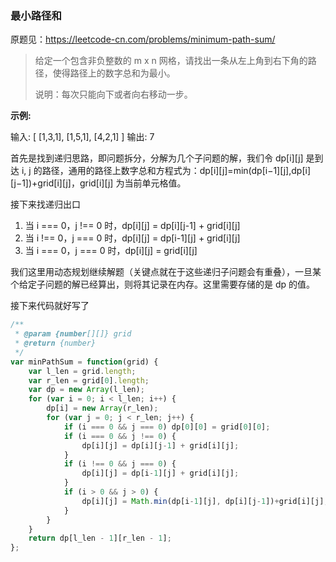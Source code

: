 ### 最小路径和

原题见：https://leetcode-cn.com/problems/minimum-path-sum/

> 给定一个包含非负整数的 m x n 网格，请找出一条从左上角到右下角的路径，使得路径上的数字总和为最小。
>
> 说明：每次只能向下或者向右移动一步。

**示例:**

输入:
[
  [1,3,1],
  [1,5,1],
  [4,2,1]
]
输出: 7

首先是找到递归思路，即问题拆分，分解为几个子问题的解，我们令 dp[i][j] 是到达 i, j 的路径，通用的路径上数字总和方程式为：dp[i][j]=min(dp[i−1][j],dp[i][j−1])+grid[i][j]，grid[i][j] 为当前单元格值。

接下来找递归出口
1. 当 i === 0，j !== 0 时，dp[i][j] = dp[i][j-1] + grid[i][j]
2. 当 i !== 0，j === 0 时，dp[i][j] = dp[i-1][j] + grid[i][j]
3. 当 i === 0，j === 0 时，dp[i][j] = grid[i][j]

我们这里用动态规划继续解题（关键点就在于这些递归子问题会有重叠），一旦某个给定子问题的解已经算出，则将其记录在内存。这里需要存储的是 dp 的值。

接下来代码就好写了
```js
/**
 * @param {number[][]} grid
 * @return {number}
 */
var minPathSum = function(grid) {
    var l_len = grid.length;
    var r_len = grid[0].length;
    var dp = new Array(l_len);
    for (var i = 0; i < l_len; i++) {
        dp[i] = new Array(r_len);
        for (var j = 0; j < r_len; j++) {
            if (i === 0 && j === 0) dp[0][0] = grid[0][0]; 
            if (i === 0 && j !== 0) {
                dp[i][j] = dp[i][j-1] + grid[i][j];
            }
            if (i !== 0 && j === 0) {
                dp[i][j] = dp[i-1][j] + grid[i][j];
            }
            if (i > 0 && j > 0) {
                dp[i][j] = Math.min(dp[i-1][j], dp[i][j-1])+grid[i][j];
            }
        }
    }
    return dp[l_len - 1][r_len - 1];
};
```

